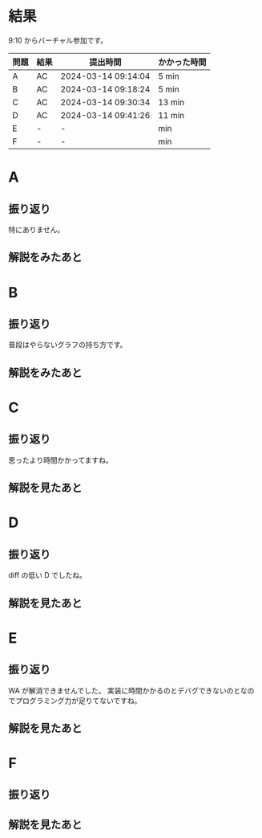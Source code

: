 # 結果

9:10 からバーチャル参加です。

| 問題 | 結果 | 提出時間            | かかった時間 |
|------|------|---------------------|--------------|
| A    | AC   | 2024-03-14 09:14:04 | 5 min        |
| B    | AC   | 2024-03-14 09:18:24 | 5 min        |
| C    | AC   | 2024-03-14 09:30:34 | 13 min       |
| D    | AC   | 2024-03-14 09:41:26 | 11 min       |
| E    | -    | -                   |     min      |
| F    | -    | -                   |     min      |

# A

## 振り返り

特にありません。

## 解説をみたあと

# B

## 振り返り

普段はやらないグラフの持ち方です。

## 解説をみたあと

# C

## 振り返り

思ったより時間かかってますね。

## 解説を見たあと

# D

## 振り返り

diff の低い D でしたね。

## 解説を見たあと

# E

## 振り返り

WA が解消できませんでした。
実装に時間かかるのとデバグできないのとなのでプログラミング力が足りてないですね。

## 解説を見たあと

# F

## 振り返り

## 解説を見たあと
